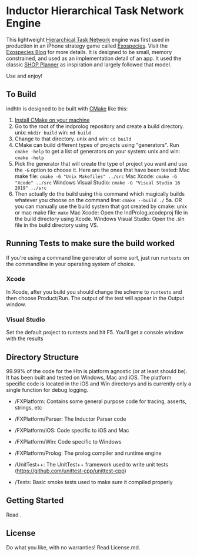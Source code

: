 Inductor Hierarchical Task Network Engine
=========================================
This lightweight [Hierarchical Task Network](https://en.wikipedia.org/wiki/Hierarchical_task_network) engine was first used in production in an iPhone strategy game called [Exospecies](https://www.exospecies.com). Visit the [Exospecies Blog](https://www.exospecies.com/blog) for more details.  It is designed to be small, memory constrained, and used as an implementation detail of an app. It used the classic [SHOP Planner](http://www.cs.umd.edu/projects/shop/description.html) as inspiration and largely followed that model.

Use and enjoy!


## To Build
indhtn is designed to be built with [CMake](https://cmake.org) like this:

1. [Install CMake on your machine](https://cmake.org/install/)
2. Go to the root of the indprolog repository and create a build directory. 
	unix: `mkdir build`
	win: `md build`
3. Change to that directory.
	unix and win: `cd build`
4. CMake can build different types of projects using "generators".  Run `cmake -help` to get a list of generators on your system:
	unix and win: `cmake -help`
4. Pick the generator that will create the type of project you want and use the `-G` option to choose it. Here are the ones that have been tested:
	Mac make file: 			`cmake -G "Unix Makefiles" ../src`
	Mac Xcode:	 			`cmake -G "Xcode" ../src`
	Windows Visual Studio: 	`cmake -G "Visual Studio 16 2019" ../src`
5. Then actually do the build using this command which magically builds whatever you choose on the command line: 
	`cmake --build ./`
5a. OR you can manually use the build system that got created by cmake:
	unix or mac make file: 	`make`
	Mac Xcode:				Open the IndProlog.xcodeproj file in the build directory using Xcode.
	Windows Visual Studio: 	Open the .sln file in the build directory using VS.

## Running Tests to make sure the build worked
If you're using a command line generator of some sort, just run `runtests` on the commandline in your operating system of choice.


### Xcode
In Xcode, after you build you should change the scheme to `runtests` and then choose Product/Run.  The output of the test will appear in the Output window.


### Visual Studio
Set the default project to runtests and hit F5. You'll get a console window with the results

## Directory Structure
99.99% of the code for the Htn is platform agnostic (or at least should be). It has been built and tested on Windows, Mac and iOS. The platform specific code is located in the iOS and Win directorys and is currently only a single function for debug logging.

- /FXPlatform: 			Contains some general purpose code for tracing, asserts, strings, etc
- /FXPlatform/Parser: 	The Inductor Parser code
- /FXPlatform/iOS: 		Code specific to iOS and Mac
- /FXPlatform/Win: 		Code specific to Windows
- /FXPlatform/Prolog: 	The prolog compiler and runtime engine

- /UnitTest++:			The UnitTest++ framework used to write unit tests (https://github.com/unittest-cpp/unittest-cpp)
- /Tests:				Basic smoke tests used to make sure it compiled properly

## Getting Started

Read [](GettingStarted.md).

License
---------
Do what you like, with no warranties! Read License.md.
